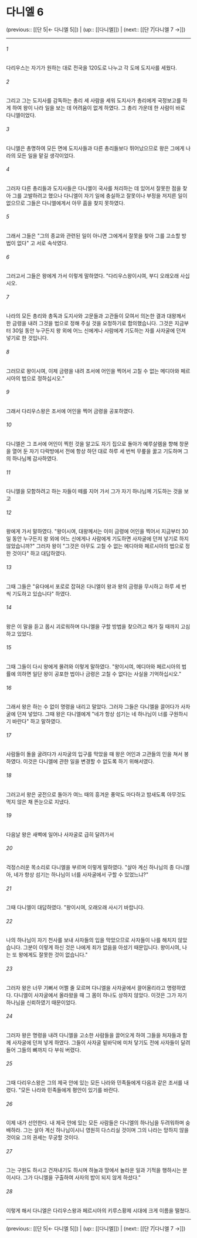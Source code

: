# 다니엘 6

(previous:: [[단 5|← 다니엘 5]]) | (up:: [[다니엘]]) | (next:: [[단 7|다니엘 7 →]])

***




###### 1 

다리우스는 자기가 원하는 대로 전국을 120도로 나누고 각 도에 도지사를 세웠다. 



###### 2 

그리고 그는 도지사를 감독하는 총리 세 사람을 세워 도지사가 총리에게 국정보고를 하게 하여 왕이 나라 일을 보는 데 어려움이 없게 하였다. 그 총리 가운데 한 사람이 바로 다니엘이었다. 



###### 3 

다니엘은 총명하여 모든 면에 도지사들과 다른 총리들보다 뛰어났으므로 왕은 그에게 나라의 모든 일을 맡길 생각이었다. 



###### 4 

그러자 다른 총리들과 도지사들은 다니엘이 국사를 처리하는 데 있어서 잘못한 점을 찾아 그를 고발하려고 했으나 다니엘이 자기 일에 충실하고 잘못이나 부정을 저지른 일이 없으므로 그들은 다니엘에게서 아무 흠을 찾지 못하였다. 



###### 5 

그래서 그들은 "그의 종교와 관련된 일이 아니면 그에게서 잘못을 찾아 그를 고소할 방법이 없다" 고 서로 속삭였다. 



###### 6 

그러고서 그들은 왕에게 가서 이렇게 말하였다. "다리우스왕이시여, 부디 오래오래 사십시오. 



###### 7 

나라의 모든 총리와 총독과 도지사와 고문들과 고관들이 모여서 의논한 결과 대왕께서 한 금령을 내려 그것을 법으로 정해 주실 것을 요청하기로 합의했습니다. 그것은 지금부터 30일 동안 누구든지 왕 외에 어느 신에게나 사람에게 기도하는 자를 사자굴에 던져 넣기로 한 것입니다. 



###### 8 

그러므로 왕이시여, 이제 금령을 내려 조서에 어인을 찍어서 고칠 수 없는 메디아와 페르시아의 법으로 정하십시오." 



###### 9 

그래서 다리우스왕은 조서에 어인을 찍어 금령을 공포하였다. 



###### 10 

다니엘은 그 조서에 어인이 찍힌 것을 알고도 자기 집으로 돌아가 예루살렘을 향해 창문을 열어 둔 자기 다락방에서 전에 항상 하던 대로 하루 세 번씩 무릎을 꿇고 기도하며 그의 하나님께 감사하였다. 



###### 11 

다니엘을 모함하려고 하는 자들이 떼를 지어 가서 그가 자기 하나님께 기도하는 것을 보고 



###### 12 

왕에게 가서 말하였다. "왕이시여, 대왕께서는 이미 금령에 어인을 찍어서 지금부터 30일 동안 누구든지 왕 외에 어느 신에게나 사람에게 기도하면 사자굴에 던져 넣기로 하지 않았습니까?" 그러자 왕이 "그것은 아무도 고칠 수 없는 메디아와 페르시아의 법으로 정한 것이다" 하고 대답하였다. 



###### 13 

그때 그들은 "유다에서 포로로 잡혀온 다니엘이 왕과 왕의 금령을 무시하고 하루 세 번씩 기도하고 있습니다" 하였다. 



###### 14 

왕은 이 말을 듣고 몹시 괴로워하며 다니엘을 구할 방법을 찾으려고 해가 질 때까지 고심하고 있었다. 



###### 15 

그때 그들이 다시 왕에게 몰려와 이렇게 말하였다. "왕이시여, 메디아와 페르시아의 법률에 의하면 일단 왕이 공포한 법이나 금령은 고칠 수 없다는 사실을 기억하십시오." 



###### 16 

그래서 왕은 하는 수 없이 명령을 내리고 말았다. 그러자 그들은 다니엘을 끌어다가 사자굴에 던져 넣었다. 그때 왕은 다니엘에게 "네가 항상 섬기는 네 하나님이 너를 구원하시기 바란다" 하고 말하였다. 



###### 17 

사람들이 돌을 굴려다가 사자굴의 입구를 막았을 때 왕은 어인과 고관들의 인을 쳐서 봉하였다. 이것은 다니엘에 관한 일을 변경할 수 없도록 하기 위해서였다. 



###### 18 

그러고서 왕은 궁전으로 돌아가 여느 때의 흥겨운 풍악도 마다하고 밤새도록 아무것도 먹지 않은 채 뜬눈으로 지냈다. 



###### 19 

다음날 왕은 새벽에 일어나 사자굴로 급히 달려가서 



###### 20 

걱정스러운 목소리로 다니엘을 부르며 이렇게 말하였다. "살아 계신 하나님의 종 다니엘아, 네가 항상 섬기는 하나님이 너를 사자굴에서 구할 수 있었느냐?" 



###### 21 

그때 다니엘이 대답하였다. "왕이시여, 오래오래 사시기 바랍니다. 



###### 22 

나의 하나님이 자기 천사를 보내 사자들의 입을 막았으므로 사자들이 나를 해치지 않았습니다. 그분이 이렇게 하신 것은 나에게 죄가 없음을 아셨기 때문입니다. 왕이시여, 나는 또 왕에게도 잘못한 것이 없습니다." 



###### 23 

그러자 왕은 너무 기뻐서 어쩔 줄 모르며 다니엘을 사자굴에서 끌어올리라고 명령하였다. 다니엘이 사자굴에서 올라왔을 때 그 몸이 하나도 상하지 않았다. 이것은 그가 자기 하나님을 신뢰하였기 때문이었다. 



###### 24 

그러자 왕은 명령을 내려 다니엘을 고소한 사람들을 끌어오게 하여 그들을 처자들과 함께 사자굴에 던져 넣게 하였다. 그들이 사자굴 밑바닥에 미처 닿기도 전에 사자들이 달려들어 그들의 뼈까지 다 부숴 버렸다. 



###### 25 

그때 다리우스왕은 그의 제국 안에 있는 모든 나라와 민족들에게 다음과 같은 조서를 내렸다. "모든 나라와 민족들에게 평안이 있기를 바란다. 



###### 26 

이제 내가 선언한다. 내 제국 안에 있는 모든 사람들은 다니엘의 하나님을 두려워하며 숭배하라. 그는 살아 계신 하나님이시니 영원히 다스리실 것이며 그의 나라는 망하지 않을 것이요 그의 권세는 무궁할 것이다. 



###### 27 

그는 구원도 하시고 건져내기도 하시며 하늘과 땅에서 놀라운 일과 기적을 행하시는 분이시다. 그가 다니엘을 구출하여 사자의 밥이 되지 않게 하셨다." 



###### 28 

이렇게 해서 다니엘은 다리우스왕과 페르시아의 키루스황제 시대에 크게 이름을 떨쳤다.

***

(previous:: [[단 5|← 다니엘 5]]) | (up:: [[다니엘]]) | (next:: [[단 7|다니엘 7 →]])
